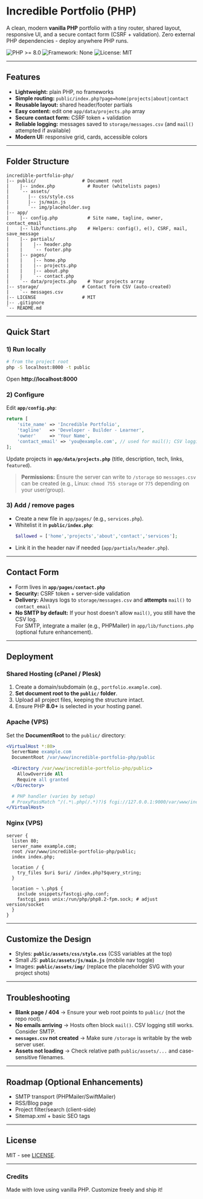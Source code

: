 
# Incredible Portfolio (PHP) 

A clean, modern **vanilla PHP** portfolio with a tiny router, shared layout, responsive UI, and a secure contact form (CSRF + validation). Zero external PHP dependencies - deploy anywhere PHP runs.

![PHP >= 8.0](https://img.shields.io/badge/PHP-%3E%3D%208.0-777BB4.svg?logo=php&logoColor=white)
![Framework: None](https://img.shields.io/badge/Framework-None-0F172A)
![License: MIT](https://img.shields.io/badge/License-MIT-10B981)


---

## Features
-  **Lightweight:** plain PHP, no frameworks
-  **Simple routing:** `public/index.php?page=home|projects|about|contact`
-  **Reusable layout:** shared header/footer partials
-  **Easy content:** edit one `app/data/projects.php` array
-  **Secure contact form:** CSRF token + validation
-  **Reliable logging:** messages saved to `storage/messages.csv` (and `mail()` attempted if available)
-  **Modern UI:** responsive grid, cards, accessible colors

---

## Folder Structure
```
incredible-portfolio-php/
|-- public/                 # Document root
|    |-- index.php            # Router (whitelists pages)
|    `-- assets/
|       |-- css/style.css
|       |-- js/main.js
|       `-- img/placeholder.svg
|-- app/
|    |-- config.php           # Site name, tagline, owner, contact_email
|    |-- lib/functions.php    # Helpers: config(), e(), CSRF, mail, save_message
|    |-- partials/
|    |    |-- header.php
|    |    `-- footer.php
|    |-- pages/
|    |    |-- home.php
|    |    |-- projects.php
|    |    |-- about.php
|    |    `-- contact.php
|    `-- data/projects.php    # Your projects array
|-- storage/                # Contact form CSV (auto-created)
|    `-- messages.csv
|-- LICENSE                 # MIT
|-- .gitignore
`-- README.md
```

---

## Quick Start

### 1) Run locally
```bash
# from the project root
php -S localhost:8000 -t public
```
Open **http://localhost:8000**

### 2) Configure
Edit **`app/config.php`**:
```php
return [
    'site_name' => 'Incredible Portfolio',
    'tagline'   => 'Developer - Builder - Learner',
    'owner'     => 'Your Name',
    'contact_email' => 'you@example.com', // used for mail(); CSV logging is always on
];
```
Update projects in **`app/data/projects.php`** (title, description, tech, links, `featured`).

> **Permissions:** Ensure the server can write to `/storage` so `messages.csv` can be created (e.g., Linux: `chmod 755 storage` or `775` depending on your user/group).

### 3) Add / remove pages
- Create a new file in `app/pages/` (e.g., `services.php`).
- Whitelist it in **`public/index.php`**:
  ```php
  $allowed = ['home','projects','about','contact','services'];
  ```
- Link it in the header nav if needed (`app/partials/header.php`).

---

## Contact Form

- Form lives in **`app/pages/contact.php`**
- **Security:** CSRF token + server-side validation
- **Delivery:** Always logs to `storage/messages.csv` and **attempts** `mail()` to `contact_email`
- **No SMTP by default:** If your host doesn't allow `mail()`, you still have the CSV log.  
  For SMTP, integrate a mailer (e.g., PHPMailer) in `app/lib/functions.php` (optional future enhancement).

---

## Deployment

### Shared Hosting (cPanel / Plesk)
1. Create a domain/subdomain (e.g., `portfolio.example.com`).
2. **Set document root to the `public/` folder**.
3. Upload all project files, keeping the structure intact.
4. Ensure PHP **8.0+** is selected in your hosting panel.

### Apache (VPS)
Set the **DocumentRoot** to the `public/` directory:
```apache
<VirtualHost *:80>
  ServerName example.com
  DocumentRoot /var/www/incredible-portfolio-php/public

  <Directory /var/www/incredible-portfolio-php/public>
    AllowOverride All
    Require all granted
  </Directory>

  # PHP handler (varies by setup)
  # ProxyPassMatch ^/(.*\.php(/.*)?)$ fcgi://127.0.0.1:9000/var/www/incredible-portfolio-php/public/$1
</VirtualHost>
```

### Nginx (VPS)
```nginx
server {
  listen 80;
  server_name example.com;
  root /var/www/incredible-portfolio-php/public;
  index index.php;

  location / {
    try_files $uri $uri/ /index.php?$query_string;
  }

  location ~ \.php$ {
    include snippets/fastcgi-php.conf;
    fastcgi_pass unix:/run/php/php8.2-fpm.sock; # adjust version/socket
  }
}
```

---

## Customize the Design
- Styles: **`public/assets/css/style.css`** (CSS variables at the top)
- Small JS: **`public/assets/js/main.js`** (mobile nav toggle)
- Images: **`public/assets/img/`** (replace the placeholder SVG with your project shots)

---

## Troubleshooting
- **Blank page / 404** → Ensure your web root points to `public/` (not the repo root).
- **No emails arriving** → Hosts often block `mail()`. CSV logging still works. Consider SMTP.
- **`messages.csv` not created** → Make sure `/storage` is writable by the web server user.
- **Assets not loading** → Check relative path `public/assets/...` and case-sensitive filenames.

---

## Roadmap (Optional Enhancements)
- SMTP transport (PHPMailer/SwiftMailer)
- RSS/Blog page
- Project filter/search (client-side)
- Sitemap.xml + basic SEO tags

---

## License
MIT - see [LICENSE](LICENSE).

---

### Credits
Made with love using vanilla PHP. Customize freely and ship it!
